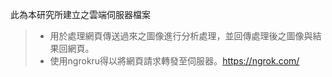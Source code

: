 此為本研究所建立之雲端伺服器檔案
>- 用於處理網頁傳送過來之圖像進行分析處理，並回傳處理後之圖像與結果回網頁。
>- 使用ngrokru得以將網頁請求轉發至伺服器。https://ngrok.com/

